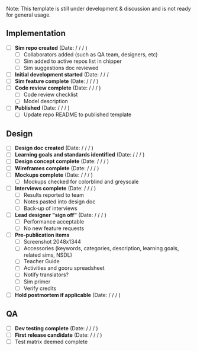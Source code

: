 Note: This template is still under development & discussion and is not ready for general usage.

## Implementation

- [ ] **Sim repo created** (Date: / / / ) 
  - [ ] Collaborators added (such as QA team, designers, etc) 
  - [ ] Sim added to active repos list in chipper
  - [ ] Sim suggestions doc reviewed
- [ ] **Initial development started** (Date: / / / 
- [ ] **Sim feature complete** (Date: / / / ) 
- [ ] **Code review complete** (Date: / / / ) 
  - [ ] Code review checklist
  - [ ] Model description 
- [ ] **Published** (Date: / / / ) 
  - [ ] Update repo README to published template

## Design
- [ ] **Design doc created** (Date: / / / ) 
- [ ] **Learning goals and standards identified** (Date: / / / )
- [ ] **Design concept complete**  (Date: / / / )
- [ ] **Wireframes complete** (Date: / / / ) 
- [ ] **Mockups complete** (Date: / / / ) 
  - [ ] Mockups checked for colorblind and greyscale
- [ ] **Interviews complete** (Date: / / / ) 
  - [ ] Results reported to team
  - [ ] Notes pasted into design doc
  - [ ] Back-up of interviews
- [ ] **Lead designer "sign off"** (Date: / / / ) 
  - [ ] Performance acceptable
  - [ ] No new feature requests
- [ ] **Pre-publication items** 
  - [ ] Screenshot 2048x1344
  - [ ] Accessories (keywords, categories, description, learning goals, related sims, NSDL)
  - [ ] Teacher Guide
  - [ ] Activities and gooru spreadsheet
  - [ ] Notify translators?
  - [ ] Sim primer
  - [ ] Verify credits
- [ ] **Hold postmortem if applicable** (Date: / / / ) 

## QA
- [ ] **Dev testing complete** (Date: / / / ) 
- [ ] **First release candidate** (Date: / / / ) 
 - [ ] Test matrix deemed complete
